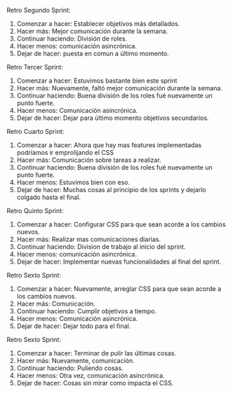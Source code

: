 Retro Segundo Sprint: 

  1. Comenzar a hacer: Establecer objetivos más detallados.
  2. Hacer más: Mejor comunicación durante la semana. 
  3. Continuar haciendo: División de roles. 
  4. Hacer menos: comunicación asincrónica. 
  5. Dejar de hacer: puesta en comun a último momento. 

Retro Tercer Sprint: 

  1. Comenzar a hacer: Estuvimos bastante bien este sprint
  2. Hacer más: Nuevamente, faltó mejor comunicación durante la semana. 
  3. Continuar haciendo: Buena división de los roles fué nuevamente un punto fuerte. 
  4. Hacer menos: Comunicación asincrónica. 
  5. Dejar de hacer: Dejar para último momento objetivos secundarios. 

Retro Cuarto Sprint: 

  1. Comenzar a hacer: Ahora que hay mas features implementadas podríamos ir emprolijando el CSS
  2. Hacer más: Comunicación sobre tareas a realizar. 
  3. Continuar haciendo: Buena división de los roles fué nuevamente un punto fuerte. 
  4. Hacer menos: Estuvimos bien con eso. 
  5. Dejar de hacer: Muchas cosas al principio de los sprints y dejarlo colgado hasta el final.

Retro Quinto Sprint: 

  1. Comenzar a hacer: Configurar CSS para que sean acorde a los cambios nuevos.
  2. Hacer más: Realizar mas comunicaciones diarias. 
  3. Continuar haciendo: Division de trabajo al inicio del sprint. 
  4. Hacer menos: comunicación asincrónica.
  5. Dejar de hacer: Implementar nuevas funcionalidades al final del sprint.

Retro Sexto Sprint: 

  1. Comenzar a hacer: Nuevamente, arreglar CSS para que sean acorde a los cambios nuevos.
  2. Hacer más: Comunicación. 
  3. Continuar haciendo: Cumplir objetivos a tiempo. 
  4. Hacer menos: Comunicación asincrónica.
  5. Dejar de hacer: Dejar todo para el final. 
    
  Retro Sexto Sprint: 

  1. Comenzar a hacer: Terminar de pulir las últimas cosas. 
  2. Hacer más: Nuevamente, comunicación. 
  3. Continuar haciendo: Puliendo cosas. 
  4. Hacer menos: Otra vez, comunicación asincrónica.
  5. Dejar de hacer: Cosas sin mirar como impacta el CSS. 